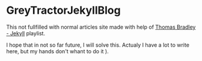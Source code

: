 # GreyTractorJekyllBlog

This not fullfilled with normal articles site made with help of 
[Thomas Bradley - Jekyll](https://www.youtube.com/playlist?list=PLWjCJDeWfDdfVEcLGAfdJn_HXyM4Y7_k-)
 playlist.

I hope that in not so far future, I will solve this. 
Actualy I have a lot to write here, but my hands don't whant to do it ).
